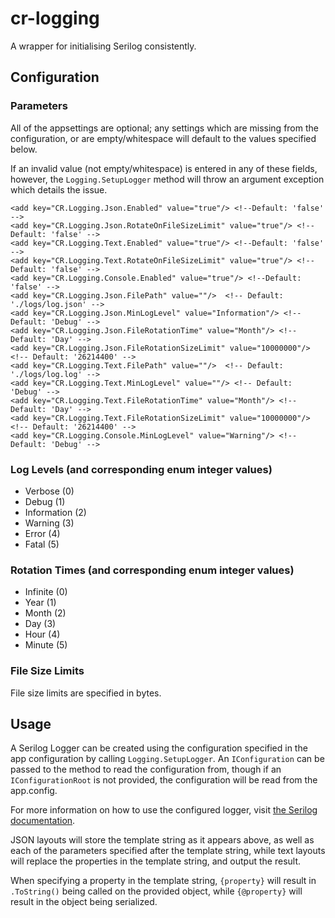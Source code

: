 # cr-logging
A wrapper for initialising Serilog consistently.

## Configuration

### Parameters

All of the appsettings are optional; any settings which are missing from the configuration, or are empty/whitespace will default to the values specified below.

If an invalid value (not empty/whitespace) is entered in any of these fields, however, the `Logging.SetupLogger` method will throw an argument exception which details the issue.

    <add key="CR.Logging.Json.Enabled" value="true"/> <!--Default: 'false' -->
    <add key="CR.Logging.Json.RotateOnFileSizeLimit" value="true"/> <!--Default: 'false' -->
    <add key="CR.Logging.Text.Enabled" value="true"/> <!--Default: 'false' -->
    <add key="CR.Logging.Text.RotateOnFileSizeLimit" value="true"/> <!--Default: 'false' -->
    <add key="CR.Logging.Console.Enabled" value="true"/> <!--Default: 'false' -->
    <add key="CR.Logging.Json.FilePath" value=""/>  <!-- Default: './logs/log.json' -->
    <add key="CR.Logging.Json.MinLogLevel" value="Information"/> <!-- Default: 'Debug' -->
    <add key="CR.Logging.Json.FileRotationTime" value="Month"/> <!-- Default: 'Day' -->
    <add key="CR.Logging.Json.FileRotationSizeLimit" value="10000000"/> <!-- Default: '26214400' -->
    <add key="CR.Logging.Text.FilePath" value=""/>  <!-- Default: './logs/log.log' -->
    <add key="CR.Logging.Text.MinLogLevel" value=""/> <!-- Default: 'Debug' -->
    <add key="CR.Logging.Text.FileRotationTime" value="Month"/> <!-- Default: 'Day' -->
    <add key="CR.Logging.Text.FileRotationSizeLimit" value="10000000"/> <!-- Default: '26214400' -->
    <add key="CR.Logging.Console.MinLogLevel" value="Warning"/> <!-- Default: 'Debug' -->

### Log Levels (and corresponding enum integer values)
- Verbose (0)
- Debug (1)
- Information (2)
- Warning (3)
- Error (4)
- Fatal (5)

### Rotation Times (and corresponding enum integer values)
- Infinite (0)
- Year (1)
- Month (2)
- Day (3)
- Hour (4)
- Minute (5)

### File Size Limits
File size limits are specified in bytes.

## Usage

A Serilog Logger can be created using the configuration specified in the app configuration by calling `Logging.SetupLogger`. An `IConfiguration` can be passed to the method to read the configuration from, though if an `IConfigurationRoot` is not provided, the configuration will be read from the app.config.

For more information on how to use the configured logger, visit [the Serilog documentation](https://github.com/serilog/serilog/wiki/Writing-Log-Events).

JSON layouts will store the template string as it appears above, as well as each of the parameters specified after the template string, while text layouts will replace the properties in the template string, and output the result.

When specifying a property in the template string, `{property}` will result in `.ToString()` being called on the provided object, while `{@property}` will result in the object being serialized.
